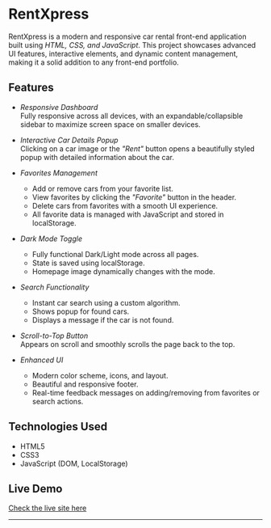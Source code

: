 # RentXpress

RentXpress is a modern and responsive car rental front-end application built using *HTML, CSS, and JavaScript*. This project showcases advanced UI features, interactive elements, and dynamic content management, making it a solid addition to any front-end portfolio.

## Features

- *Responsive Dashboard*  
  Fully responsive across all devices, with an expandable/collapsible sidebar to maximize screen space on smaller devices.

- *Interactive Car Details Popup*  
  Clicking on a car image or the *"Rent"* button opens a beautifully styled popup with detailed information about the car.

- *Favorites Management*  
  - Add or remove cars from your favorite list.
  - View favorites by clicking the *"Favorite"* button in the header.
  - Delete cars from favorites with a smooth UI experience.
  - All favorite data is managed with JavaScript and stored in localStorage.

- *Dark Mode Toggle*  
  - Fully functional Dark/Light mode across all pages.
  - State is saved using localStorage.
  - Homepage image dynamically changes with the mode.

- *Search Functionality*  
  - Instant car search using a custom algorithm.
  - Shows popup for found cars.
  - Displays a message if the car is not found.

- *Scroll-to-Top Button*  
  Appears on scroll and smoothly scrolls the page back to the top.

- *Enhanced UI*  
  - Modern color scheme, icons, and layout.
  - Beautiful and responsive footer.
  - Real-time feedback messages on adding/removing from favorites or search actions.

## Technologies Used

- HTML5
- CSS3
- JavaScript (DOM, LocalStorage)

## Live Demo

[Check the live site here](https://a7medk7.github.io/RentXpress/)

---

